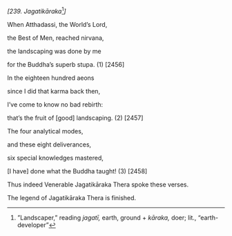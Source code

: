 *\[239. Jagatikāraka*[^1]*\]*

When Atthadassi, the World’s Lord,

the Best of Men, reached nirvana,

the landscaping was done by me

for the Buddha’s superb stupa. (1) \[2456\]

In the eighteen hundred aeons

since I did that karma back then,

I’ve come to know no bad rebirth:

that’s the fruit of \[good\] landscaping. (2) \[2457\]

The four analytical modes,

and these eight deliverances,

six special knowledges mastered,

\[I have\] done what the Buddha taught! (3) \[2458\]

Thus indeed Venerable Jagatikāraka Thera spoke these verses.

The legend of Jagatikāraka Thera is finished.

[^1]: ”Landscaper,” reading *jagatī,* earth, ground + *kāraka,* doer;
    lit., “earth-developer”
